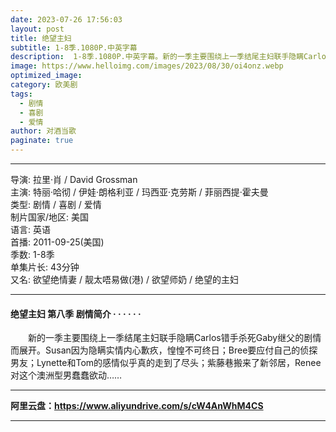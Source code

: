 ```yaml
---
date: 2023-07-26 17:56:03
layout: post
title: 绝望主妇
subtitle: 1-8季.1080P.中英字幕
description:  1-8季.1080P.中英字幕。新的一季主要围绕上一季结尾主妇联手隐瞒Carlos错手杀死Gaby继父的剧情而展开。Susan因为隐瞒实情内心歉疚，惶惶不可终日；Bree要应付自己的侦探男友；Lynette和Tom的感情似乎真的走到了尽头...
image: https://www.helloimg.com/images/2023/08/30/oi4onz.webp
optimized_image: 
category: 欧美剧
tags:
  - 剧情
  - 喜剧
  - 爱情
author: 对酒当歌
paginate: true
---
```


---

导演: 拉里·肖 / David Grossman  
主演: 特丽·哈彻 / 伊娃·朗格利亚 / 玛西亚·克劳斯 / 菲丽西提·霍夫曼  
类型: 剧情 / 喜剧 / 爱情  
制片国家/地区: 美国  
语言: 英语  
首播: 2011-09-25(美国)  
季数: 1-8季  
单集片长: 43分钟  
又名: 欲望绝情妻  / 靓太唔易做(港)  / 欲望师奶  / 绝望的主妇  

---

#### 绝望主妇 第八季 剧情简介 · · · · · ·

　　新的一季主要围绕上一季结尾主妇联手隐瞒Carlos错手杀死Gaby继父的剧情而展开。Susan因为隐瞒实情内心歉疚，惶惶不可终日；Bree要应付自己的侦探男友；Lynette和Tom的感情似乎真的走到了尽头；紫藤巷搬来了新邻居，Renee对这个澳洲型男蠢蠢欲动……

---

**阿里云盘：<https://www.aliyundrive.com/s/cW4AnWhM4CS>**

---
